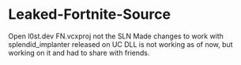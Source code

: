 # Leaked-Fortnite-Source
Open l0st.dev FN.vcxproj not the SLN
Made changes to work with splendid_implanter released on UC
DLL is not working as of now, but working on it and had to share with friends.

